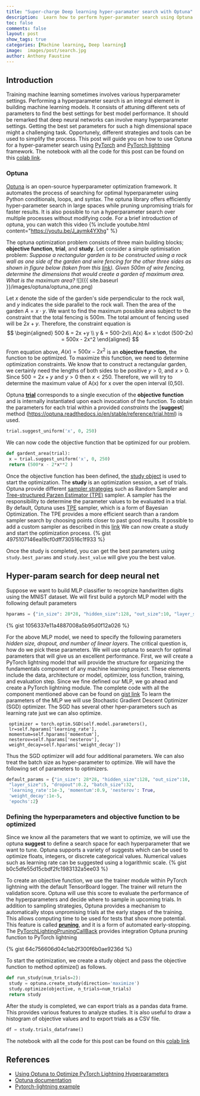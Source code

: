 ```yaml
---
title: "Super-charge Deep learning hyper-paramater search with Optuna"
description:  Learn how to perform hyper-paramater search using Optuna
toc: false
comments: false
layout: post
show_tags: true
categories: [Machine learning, Deep learning]
image:  images/post/search.jpg
author: Anthony Faustine
---
```



## Introduction
Training machine learning sometimes involves various hyperparameter settings. Performing a hyperparameter search is an integral element in building machine learning models. It consists of attuning different sets of parameters to find the best settings for best model performance. It should be remarked that deep neural networks can involve many hyperparameter settings. Getting the best set parameters for such a high dimensional space might a challenging task. Opportunely, different strategies and tools can be used to simplify the process. This post will guide you on how to use Optuna for a hyper-parameter search using [PyTorch](https://pytorch.org/) and [PyTorch lightning](https://github.com/PyTorchLightning/pytorch-lightning) framework.
The notebook with all the code for this post can be found on this [colab link](https://colab.research.google.com/drive/1QVST56bq3zNyIYx9595HVcq5fwFNH44x?usp=sharing).

### Optuna
[Optuna](https://optuna.org/) is an open-source hyperparameter optimization framework. It automates the process of searching for optimal hyperparameter using Python conditionals, loops, and syntax. The optuna library offers efficiently hyper-parameter search in large spaces while pruning unpromising trials for faster results. It is also possible to run a hyperparameter search over multiple processes without modifying code.
For a brief introduction of optuna, you can watch this video
{% include youtube.html content="https://youtu.be/J_aymk4YXhg" %}

The optuna optimization problem consists of three main building blocks; **objective function**, **trial**, and **study**. Let consider a simple optimisation problem: *Suppose a rectangular garden is to be constructed using a rock wall as one side of the garden and wire fencing for the other three sides as shown in figure below (taken from this [link](https://math.libretexts.org/Bookshelves/Calculus/Map%3A_Calculus_-_Early_Transcendentals_(Stewart)/04%3A_Applications_of_Differentiation/4.07%3A_Optimization_Problems)). Given 500m of wire fencing, determine the dimensions that would create a garden of maximum area. What is the maximum area?*
![]({{ site.baseurl }}/images/optuna/optuna_one.png)

Let $x$ denote the side of the garden's side perpendicular to the rock wall, and $y$ indicates the side parallel to the rock wall. Then the area of the garden $A= x \cdot y$. We want to find the maximum possible area subject to the constraint that the total fencing is 500m. The total amount of fencing used will be $2x+y$. Therefore, the constraint equation is 
$$
\begin{aligned}
500 & = 2x +y \\
y & = 500-2x\\
A(x) &= x \cdot (500-2x) = 500x - 2x^2
\end{aligned}
$$

From equation above, $A(x) = 500x - 2x^2$ is an **objective function**, the function to be optimized. To maximize this function, we need to determine optimization constraints. We know that to construct a rectangular garden, we certainly need the lengths of both sides to be positive $y>0$, and $x>0$. Since $500 = 2x +y$ and $y>0$ then $x<250$. Therefore, we will try to determine the maximum value of A(x) for x over the open interval (0,50).

Optuna [**trial**](https://optuna.readthedocs.io/en/stable/reference/trial.html) corresponds to a single execution of the **objective function** and is internally instantiated upon each invocation of the function. 
To obtain the parameters for each trial within a provided *constraints* the [**suggest**] method (https://optuna.readthedocs.io/en/stable/reference/trial.html) is used. 
```python
trial.suggest_uniform('x', 0, 250)
```

We can now code the objective function that be optimized for our problem.
```python
def gardent_area(trial):
 x = trial.suggest_uniform('x', 0, 250)
 return (500*x - 2*x**2 ) 
```

Once the objective function has been defined, the [study object]() is used to start the optimization.  The **study** is an optimization session, a set of trials. Optuna provide different [sampler strategies](https://optuna.readthedocs.io/en/latest/reference/samplers.html) such as Random Sampler and [Tree-structured Parzen Estimator (TPE)](https://papers.nips.cc/paper/4443-algorithms-for-hyper-parameter-optimization.pdf) sampler. A sampler has the responsibility to determine the parameter values to be evaluated in a trial. By default, Optuna uses [TPE](https://papers.nips.cc/paper/4443-algorithms-for-hyper-parameter-optimization.pdf) sampler, which is a form of Bayesian Optimization. The TPE provides a more efficient search than a random sampler search by choosing points closer to past good results. It possible to add a custom sampler as described in this [link](https://optuna.readthedocs.io/en/latest/tutorial/sampler.html#overview-of-sampler)
We can now create a study and start the optimization process. 
{% gist 4975107146ea19cf0dff730516c1f933 %}

Once the study is completed, you can get the best parameters using ```study.best_params``` and ```study.best_value``` will give you the best value.

## Hyper-param search for deep neural net

Suppose we want to build MLP classifier to recognize handwritten digits using the MNIST dataset. We will first build a pytorch MLP model with the following default parameters
```python
hparams = {"in_size": 28*28, "hidden_size":128, "out_size":10, "layer_size":5, "dropout":0.2}
```
{% gist 1056337e11a4887008a5b95d0f12a026 %}

For the above MLP model, we need to specify the following parameters *hidden size, dropout, and number of linear layers*. The critical question is, how do we pick these parameters. We will use optuna to search for optimal parameters that will give us an excellent performance. First, we will create a PyTorch lightning model that will provide the structure for organizing the fundamentals component of any machine learning project. These elements include the data, architecture or model, optimizer, loss function, training, and evaluation step. Since we fine defined our MLP, we go ahead and create a PyTorch lightning module.
The complete code with all the component mentioned above can be found on [gist link](https://gist.github.com/sambaiga/b835ab905d0b8199a859eae2ff7adfe6)
To learn the parameters of the MLP we will use Stochastic Gradient Descent Optimizer (SGD)  optimizer. The SGD has several other hper-parameters such as learning rate just we can also optimize.
```pyhon
 optimizer = torch.optim.SGD(self.model.parameters(), 
 lr=self.hparams['learning_rate'], 
 momentum=self.hparams['momentum'], 
 nesterov=self.hparams['nesterov'],
 weight_decay=self.hparams['weight_decay']) 
```

Thus the SGD optimizer will add four additional parameters. We can also treat the batch size as hyper-parameter to optimize. We will have the following set of parameters to optimizers.

```python
default_params = {"in_size": 28*28, "hidden_size":128, "out_size":10, 
 "layer_size":5, "dropout":0.2, "batch_size":32,
 'learning_rate':1e-3, 'momentum':0.9, 'nesterov': True,
 'weight_decay':1e-5,
 'epochs':2}
```

### Defining the hyperparameters and objective function to be optimized
Since we know all the parameters that we want to optimize, we will use the optuna **suggest** to define a search space for each hyperparameter that we want to tune. Optuna supports a variety of suggests which can be used to optimize floats, integers, or discrete categorical values. Numerical values such as learning rate can be suggested using a logarithmic scale.
{% gist b0c5dfe55d15cbdf2fc1983132a5ee03 %}

To create an objective function, we use the trainer module within PyTorch lightning with the default TensorBoard logger. The trainer will return the validation score. Optuna will use this score to evaluate the performance of the hyperparameters and decide where to sample in upcoming trials.
In addition to sampling strategies, Optuna provides a mechanism to automatically stops unpromising trials at the early stages of the training. This allows computing time to be used for tests that show more potential. This feature is called [**pruning**](https://optuna.readthedocs.io/en/stable/tutorial/pruning.html), and it is a form of automated early-stopping. The [PyTorchLightingPruningCallBack](https://optuna.readthedocs.io/en/stable/reference/integration.html) provides integration Optuna pruning  function to PyTorch lightning

{% gist 64c756606d04c1ab2f300f6b0ae9236d %}

To start the optimization, we create a study object and pass the objective function to method optimize() as follows.
```python
def run_study(num_trials=2):
 study = optuna.create_study(direction='maximize')
 study.optimize(objective, n_trials=num_trials)
 return study
```

After the study is completed, we can export trials as a pandas data frame. This provides various features to analyze studies. It is also useful to draw a histogram of objective values and to export trials as a CSV file. 
```python
df = study.trials_dataframe()
```

The notebook with all the code for this post can be found on this [colab link](https://colab.research.google.com/drive/1QVST56bq3zNyIYx9595HVcq5fwFNH44x?usp=sharing)
## References

- [Using Optuna to Optimize PyTorch Lightning Hyperparameters](https://medium.com/optuna/using-optuna-to-optimize-pytorch-lightning-hyperparameters-d9e04a481585)
- [Optuna documentation](https://optuna.readthedocs.io/en/stable/index.html)
- [Pytorch-lightning example](https://github.com/optuna/optuna/blob/master/examples/pytorch_lightning_simple.py)

